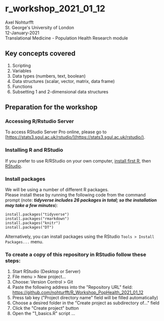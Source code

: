 # r_workshop_2021_01_12  
Axel Nohturfft  
St. George's University of London  
12-January-2021  
Translational Medicine - Population Health Research module  

## Key concepts covered  

1. Scripting  
2. Variables  
3. Data types (numbers, text, boolean)  
4. Data structures (scalar, vector, matrix, data frame)  
5. Functions  
6. Subsetting 1 and 2-dimensional data structures  


## Preparation for the workshop  

### Accessing R/Rstudio Server  

To access RStudio Server Pro online, please go to [https://stats3.sgul.ac.uk/rstudio/](https://stats3.sgul.ac.uk/rstudio/).  

### Installing R and RStudio  

If you prefer to use R/RStudio on your own computer, [install first R](https://www.r-project.org/), then [RStudio](https://rstudio.com/products/rstudio/download/).  

### Install packages  

We will be using a number of different R packages.  
Please install these by running the following code from the command prompt (note: _**tidyverse includes 26 packages in total; so the installation may take a few minutes**_):  

```
install.packages("tidyverse")
install.packages("rmarkdown")
install.packages("knitr")
install.packages("DT")
```

Alternatively, you can install packages using the RStudio `Tools > Install Packages...` menu.  

### To create a copy of this repository in RStudio follow these steps:  

1. Start RStudio (Desktop or Server)  
2. File menu > New project...  
3. Choose: Version Control > Git  
4. Paste the following address into the "Repository URL" field: https://github.com/nohturfft/R_Workshop_PopHealth_2021_01_12  
5. Press tab key ("Project directory name" field will be filled automatically)  
6. Choose a desired folder in the "Create project as subdirectory of..." field  
7. Click the "Create project" button  
8. Open the "1_basics.R" script ...  

